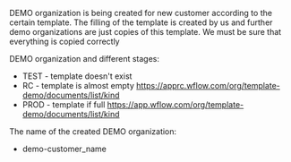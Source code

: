 

DEMO organization is being created for new customer according to the certain template. The filling of the template is created by us and further demo organizations are just copies of this template. We must be sure that everything is copied correctly


DEMO organization and different stages:
* TEST - template doesn't exist 
* RC - template is almost empty https://apprc.wflow.com/org/template-demo/documents/list/kind
* PROD - template if full https://app.wflow.com/org/template-demo/documents/list/kind

The name of the created DEMO organization:
* demo-customer_name
